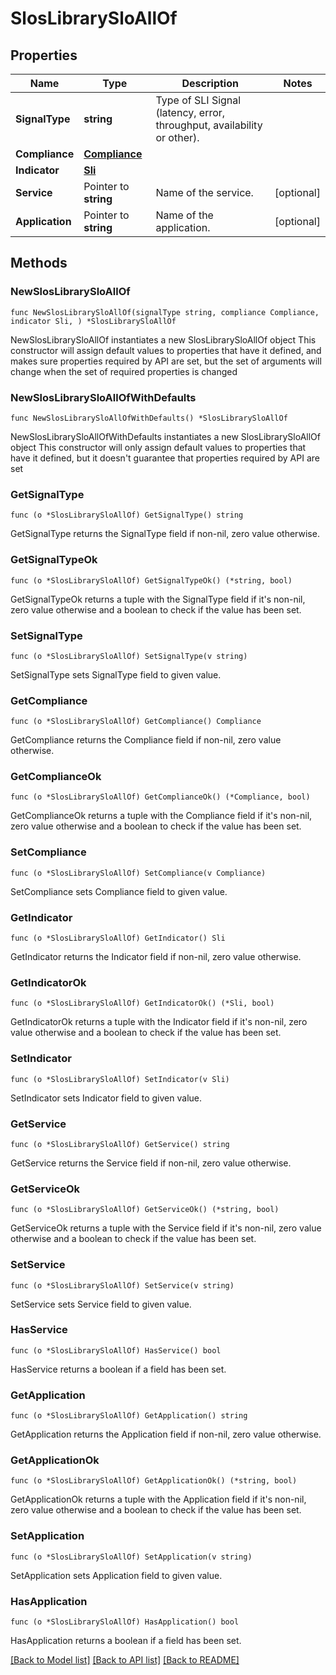 # SlosLibrarySloAllOf

## Properties

Name | Type | Description | Notes
------------ | ------------- | ------------- | -------------
**SignalType** | **string** | Type of SLI Signal (latency, error, throughput, availability or other). | 
**Compliance** | [**Compliance**](Compliance.md) |  | 
**Indicator** | [**Sli**](Sli.md) |  | 
**Service** | Pointer to **string** | Name of the service. | [optional] 
**Application** | Pointer to **string** | Name of the application. | [optional] 

## Methods

### NewSlosLibrarySloAllOf

`func NewSlosLibrarySloAllOf(signalType string, compliance Compliance, indicator Sli, ) *SlosLibrarySloAllOf`

NewSlosLibrarySloAllOf instantiates a new SlosLibrarySloAllOf object
This constructor will assign default values to properties that have it defined,
and makes sure properties required by API are set, but the set of arguments
will change when the set of required properties is changed

### NewSlosLibrarySloAllOfWithDefaults

`func NewSlosLibrarySloAllOfWithDefaults() *SlosLibrarySloAllOf`

NewSlosLibrarySloAllOfWithDefaults instantiates a new SlosLibrarySloAllOf object
This constructor will only assign default values to properties that have it defined,
but it doesn't guarantee that properties required by API are set

### GetSignalType

`func (o *SlosLibrarySloAllOf) GetSignalType() string`

GetSignalType returns the SignalType field if non-nil, zero value otherwise.

### GetSignalTypeOk

`func (o *SlosLibrarySloAllOf) GetSignalTypeOk() (*string, bool)`

GetSignalTypeOk returns a tuple with the SignalType field if it's non-nil, zero value otherwise
and a boolean to check if the value has been set.

### SetSignalType

`func (o *SlosLibrarySloAllOf) SetSignalType(v string)`

SetSignalType sets SignalType field to given value.


### GetCompliance

`func (o *SlosLibrarySloAllOf) GetCompliance() Compliance`

GetCompliance returns the Compliance field if non-nil, zero value otherwise.

### GetComplianceOk

`func (o *SlosLibrarySloAllOf) GetComplianceOk() (*Compliance, bool)`

GetComplianceOk returns a tuple with the Compliance field if it's non-nil, zero value otherwise
and a boolean to check if the value has been set.

### SetCompliance

`func (o *SlosLibrarySloAllOf) SetCompliance(v Compliance)`

SetCompliance sets Compliance field to given value.


### GetIndicator

`func (o *SlosLibrarySloAllOf) GetIndicator() Sli`

GetIndicator returns the Indicator field if non-nil, zero value otherwise.

### GetIndicatorOk

`func (o *SlosLibrarySloAllOf) GetIndicatorOk() (*Sli, bool)`

GetIndicatorOk returns a tuple with the Indicator field if it's non-nil, zero value otherwise
and a boolean to check if the value has been set.

### SetIndicator

`func (o *SlosLibrarySloAllOf) SetIndicator(v Sli)`

SetIndicator sets Indicator field to given value.


### GetService

`func (o *SlosLibrarySloAllOf) GetService() string`

GetService returns the Service field if non-nil, zero value otherwise.

### GetServiceOk

`func (o *SlosLibrarySloAllOf) GetServiceOk() (*string, bool)`

GetServiceOk returns a tuple with the Service field if it's non-nil, zero value otherwise
and a boolean to check if the value has been set.

### SetService

`func (o *SlosLibrarySloAllOf) SetService(v string)`

SetService sets Service field to given value.

### HasService

`func (o *SlosLibrarySloAllOf) HasService() bool`

HasService returns a boolean if a field has been set.

### GetApplication

`func (o *SlosLibrarySloAllOf) GetApplication() string`

GetApplication returns the Application field if non-nil, zero value otherwise.

### GetApplicationOk

`func (o *SlosLibrarySloAllOf) GetApplicationOk() (*string, bool)`

GetApplicationOk returns a tuple with the Application field if it's non-nil, zero value otherwise
and a boolean to check if the value has been set.

### SetApplication

`func (o *SlosLibrarySloAllOf) SetApplication(v string)`

SetApplication sets Application field to given value.

### HasApplication

`func (o *SlosLibrarySloAllOf) HasApplication() bool`

HasApplication returns a boolean if a field has been set.


[[Back to Model list]](../README.md#documentation-for-models) [[Back to API list]](../README.md#documentation-for-api-endpoints) [[Back to README]](../README.md)


